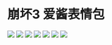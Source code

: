 # 崩坏3 爱酱表情包

![](https://cdn.jsdelivr.net/gh/2x-ercha/twikoo-magic@master/image/HONKAI3-AIChan/12bcb0ea6827654841cfc26a04184188d3bf3c13.gif)
![](https://cdn.jsdelivr.net/gh/2x-ercha/twikoo-magic@master/image/HONKAI3-AIChan/2f2de97f9fd55579fc79b62fcae092ad8e011f6f.png)
![](https://cdn.jsdelivr.net/gh/2x-ercha/twikoo-magic@master/image/HONKAI3-AIChan/349e21240a038001de7844e40552fbb5c5ca93df.jpg)
![](https://cdn.jsdelivr.net/gh/2x-ercha/twikoo-magic@master/image/HONKAI3-AIChan/94526da47cbe6f230c29c8fd6d703260ba93c879.png)
![](https://cdn.jsdelivr.net/gh/2x-ercha/twikoo-magic@master/image/HONKAI3-AIChan/9985055e512eaa1f9eda7493ed5a77130e8c5a49.jpg)
![](https://cdn.jsdelivr.net/gh/2x-ercha/twikoo-magic@master/image/HONKAI3-AIChan/a6d9c3d9665697d2232e201ff0402f8d5e1c3b10.jpg)
![](https://cdn.jsdelivr.net/gh/2x-ercha/twikoo-magic@master/image/HONKAI3-AIChan/d65b36ccae610bc4479209cd6e62bb91b0f76188.jpg)
